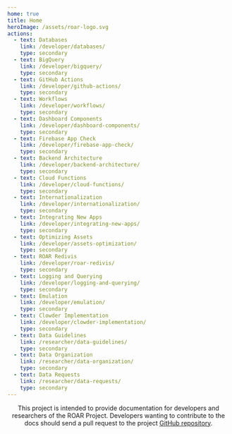 ```yaml
---
home: true
title: Home
heroImage: /assets/roar-logo.svg
actions:
  - text: Databases
    link: /developer/databases/
    type: secondary
  - text: BigQuery
    link: /developer/bigquery/
    type: secondary
  - text: GitHub Actions
    link: /developer/github-actions/
    type: secondary
  - text: Workflows
    link: /developer/workflows/
    type: secondary
  - text: Dashboard Components
    link: /developer/dashboard-components/
    type: secondary
  - text: Firebase App Check
    link: /developer/firebase-app-check/
    type: secondary
  - text: Backend Architecture
    link: /developer/backend-architecture/
    type: secondary
  - text: Cloud Functions
    link: /developer/cloud-functions/
    type: secondary
  - text: Internationalization
    link: /developer/internationalization/
    type: secondary
  - text: Integrating New Apps
    link: /developer/integrating-new-apps/
    type: secondary
  - text: Optimizing Assets
    link: /developer/assets-optimization/
    type: secondary
  - text: ROAR Redivis
    link: /developer/roar-redivis/
    type: secondary
  - text: Logging and Querying
    link: /developer/logging-and-querying/
    type: secondary
  - text: Emulation
    link: /developer/emulation/
    type: secondary
  - text: Clowder Implementation
    link: /developer/clowder-implementation/
    type: secondary
  - text: Data Guidelines
    link: /researcher/data-guidelines/
    type: secondary
  - text: Data Organization
    link: /researcher/data-organization/
    type: secondary
  - text: Data Requests
    link: /researcher/data-requests/
    type: secondary
---
```


<p style="text-align: center;">This project is intended to provide documentation for developers and researchers of the ROAR Project. Developers wanting to contribute to the docs should send a pull request to the project <a href="https://github.com/yeatmanlab/roar-docs" target="_blank">GitHub repository</a>.</p>
